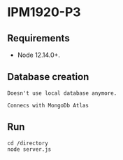 # IPM1920-P3

## Requirements

- Node 12.14.0+. 

## Database creation

```
Doesn't use local database anymore.

Connecs with MongoDb Atlas
```

## Run

```
cd /directory
node server.js
```